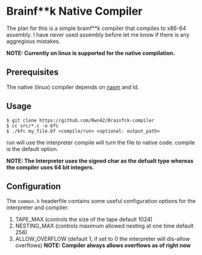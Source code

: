 # Brainf**k Native Compiler
The plan for this is a simple brainf**k compiler that compiles to x86-64 assembly. I have never
used assembly before let me know if there is any aggregious mistakes.

**NOTE: Currently on linux is supported for the native compilation.**

## Prerequisites
The native (linux) compiler depends on [nasm](https://www.nasm.us/) and ld.

## Usage
```console
$ git clone https://github.com/Rwn42/Brainfck-compiler
$ cc src/*.c -o bfc
$ ./bfc my_file.bf <compile/run> <optional: output_path>
```
run will use the interpreter compile will turn the file to native code. compile is the default option.

**NOTE: The Interpreter uses the signed char as the defualt type whereas the compiler uses 64 bit integers.**

## Configuration
The `common.h` headerfile contains some useful configuration options for the interpreter and compiler.
1. TAPE_MAX (controls the size of the tape default 1024)
2. NESTING_MAX (controls maximum allowed nesting at one time default 256)
3. ALLOW_OVERFLOW (default 1, if set to 0 the interpreter will dis-allow overflows)
**NOTE: Compiler always allows overflows as of right now**
